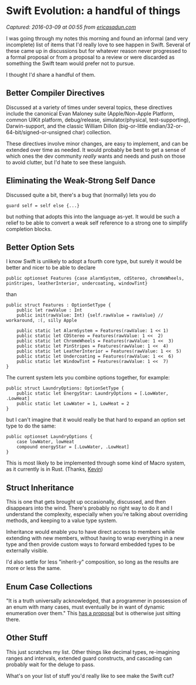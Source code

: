 # Swift Evolution: a handful of things

_Captured: 2016-03-09 at 00:55 from [ericasadun.com](http://ericasadun.com/2016/03/08/swift-evolution-a-handful-of-things/)_

I was going through my notes this morning and found an informal (and very incomplete) list of items that I'd really love to see happen in Swift. Several of these came up in discussions but for whatever reason never progressed to a formal proposal or from a proposal to a review or were discarded as something the Swift team would prefer not to pursue.

I thought I'd share a handful of them.

## Better Compiler Directives

Discussed at a variety of times under several topics, these directives include the canonical Evan Maloney suite (Apple/Non-Apple Platform, common UIKit platform, debug/release, simulator/physical, test-supporting), Darwin-support, and the classic William Dillon (big-or-little endian/32-or-64-bit/signed-or-unsigned char) collection.

These directives involve minor changes, are easy to implement, and can be extended over time as needed. It would probably be best to get a sense of which ones the dev community *really* wants and needs and push on those to avoid clutter, but I'd hate to see these languish.

## Eliminating the Weak-Strong Self Dance

Discussed quite a bit, there's a bug that (normally) lets you do
    
    
    guard self = self else {...}

but nothing that adopts this into the language as-yet. It would be such a relief to be able to convert a weak self reference to a strong one to simplify completion blocks.

## Better Option Sets

I know Swift is unlikely to adopt a fourth core type, but surely it would be better and nicer to be able to declare
    
    
    public optionset Features {case alarmSystem, cdStereo, chromeWheels, pinStripes, leatherInterior, undercoating, windowTint}

than
    
    
    public struct Features : OptionSetType {
        public let rawValue : Int
        public init(rawValue: Int) {self.rawValue = rawValue} // workaround, :(, silly Apple
        
        public static let AlarmSystem = Features(rawValue: 1 << 1)
        public static let CDStereo = Features(rawValue: 1 <<  2)
        public static let ChromeWheels = Features(rawValue: 1 <<  3)
        public static let PinStripes = Features(rawValue: 1 <<  4)
        public static let LeatherInterior = Features(rawValue: 1 <<  5)
        public static let Undercoating = Features(rawValue: 1 <<  6)
        public static let WindowTint = Features(rawValue: 1 <<  7)
    }

The current system lets you combine options together, for example:
    
    
    public struct LaundryOptions: OptionSetType {
        public static let EnergyStar: LaundryOptions = [.LowWater, .LowHeat]
        public static let LowWater = 1, LowHeat = 2
    }

but I can't imagine that it would really be that hard to expand an option set type to do the same:
    
    
    public optionset LaundryOptions {
        case lowWater, lowHeat
        compound energyStar = [.LowWater, .LowHeat]
    }

This is most likely to be implemented through some kind of Macro system, as it currently is in Rust. (Thanks, [Kevin](http://www.twitter.com/eridius))

## **Struct Inheritance**

This is one that gets brought up occasionally, discussed, and then disappears into the wind. There's probably no right way to do it and I understand the complexity, especially when you're talking about overriding methods, and keeping to a value type system.

Inheritance would enable you to have direct access to members while extending with new members, without having to wrap everything in a new type and then provide custom ways to forward embedded types to be externally visible.

I'd also settle for less "inherit-y" composition, so long as the results are more or less the same.

## Enum Case Collections

"It is a truth universally acknowledged, that a programmer in possession of an enum with many cases, must eventually be in want of dynamic enumeration over them." This [has a proposal](https://github.com/apple/swift-evolution/pull/114) but is otherwise just sitting there.

## Other Stuff

This just scratches my list. Other things like decimal types, re-imagining ranges and intervals, extended guard constructs, and cascading can probably wait for the deluge to pass.

What's on your list of stuff you'd really like to see make the Swift cut?
